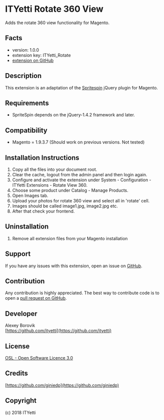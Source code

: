 ITYetti Rotate 360 View
=====================
Adds the rotate 360 view functionality for Magento.

Facts
-----
- version: 1.0.0
- extension key: ITYetti_Rotate
- [extension on GitHub](https://github.com/ityetti/rotate-view)

Description
-----------
This extension is an adaptation of the [Spritespin](https://github.com/giniedp/spritespin) jQuery plugin for Magento.

Requirements
------------
- SpriteSpin depends on the jQuery-1.4.2 framework and later.

Compatibility
-------------
- Magento = 1.9.3.7 (Should work on previous versions. Not tested)

Installation Instructions
-------------------------
1. Copy all the files into your document root.
2. Clear the cache, logout from the admin panel and then login again.
3. Configure and activate the extension under System - Configuration - ITYetti Extensions - Rotate View 360.
4. Choose some product under Catalog - Manage Products.
5. Open Images tab.
6. Upload your photos for rotate 360 view and select all in 'rotate' cell.
7. Images should be called image1.jpg, image2.jpg etc.
8. After that check your frontend.

Uninstallation
--------------
1. Remove all extension files from your Magento installation

Support
-------
If you have any issues with this extension, open an issue on [GitHub](https://github.com/ityetti/rotate-view/issues).

Contribution
------------
Any contribution is highly appreciated. The best way to contribute code is to open a [pull request on GitHub](https://github.com/ityetti/rotate-view/pulls).

Developer
---------
Alexey Borovik  
[https://github.com/ityetti](https://github.com/ityetti)  

License
-------
[OSL - Open Software Licence 3.0](http://opensource.org/licenses/osl-3.0.php)

Credits
-------
[https://github.com/giniedp](https://github.com/giniedp)

Copyright
---------
(c) 2018 ITYetti